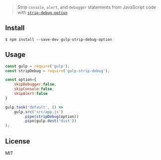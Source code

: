 
> Strip `console`, `alert`, and `debugger` statements from JavaScript code with [`strip-debug-option`](https://github.com/SamLiu001/strip-debug-option)


## Install

```
$ npm install --save-dev gulp-strip-debug-option
```


## Usage

```js
const gulp = require('gulp');
const stripDebug = require('gulp-strip-debug');

const option={
	skipDebugger:false,
	skipConsole:false,
	skipAlert:false
}

gulp.task('default', () =>
	gulp.src('src/app.js')
		.pipe(stripDebug(option))
		.pipe(gulp.dest('dist'))
);
```


## License

MIT
